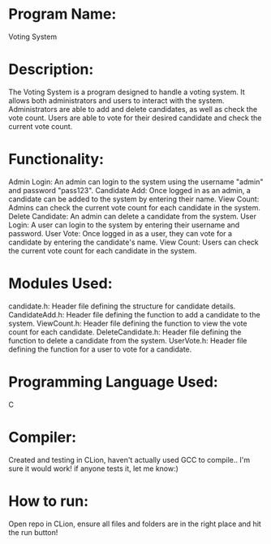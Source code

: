 # Program Name: 
Voting System

# Description:
The Voting System is a program designed to handle a voting system. It allows both administrators and users to interact with the system. Administrators are able to add and delete candidates, as well as check the vote count. Users are able to vote for their desired candidate and check the current vote count.

# Functionality:

Admin Login: An admin can login to the system using the username "admin" and password "pass123".
Candidate Add: Once logged in as an admin, a candidate can be added to the system by entering their name.
View Count: Admins can check the current vote count for each candidate in the system.
Delete Candidate: An admin can delete a candidate from the system.
User Login: A user can login to the system by entering their username and password.
User Vote: Once logged in as a user, they can vote for a candidate by entering the candidate's name.
View Count: Users can check the current vote count for each candidate in the system.

# Modules Used:

candidate.h: Header file defining the structure for candidate details.
CandidateAdd.h: Header file defining the function to add a candidate to the system.
ViewCount.h: Header file defining the function to view the vote count for each candidate.
DeleteCandidate.h: Header file defining the function to delete a candidate from the system.
UserVote.h: Header file defining the function for a user to vote for a candidate.

# Programming Language Used:
C

# Compiler: 
Created and testing in CLion, haven't actually used GCC to compile.. I'm sure it would work! if anyone tests it, let me know:)

# How to run: 
Open repo in CLion, ensure all files and folders are in the right place and hit the run button!
